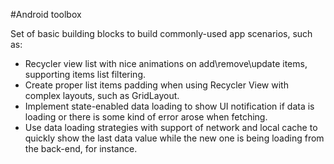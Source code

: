 #Android toolbox

Set of basic building blocks to build commonly-used app scenarios, such as:
* Recycler view list with nice animations on add\remove\update items, supporting items list filtering.
* Create proper list items padding when using Recycler View with complex layouts, such as GridLayout.
* Implement state-enabled data loading to show UI notification if data is loading 
  or there is some kind of error arose when fetching.
* Use data loading strategies with support of network and local cache to quickly show the last
  data value while the new one is being loading from the back-end, for instance.